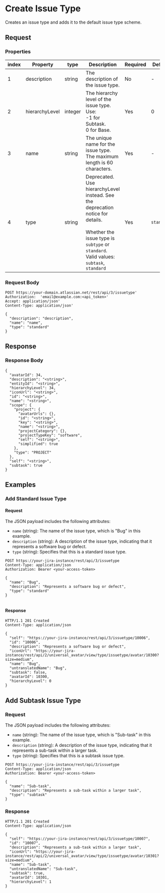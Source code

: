 # Create Issue Type
Creates an issue type and adds it to the default issue type scheme.

## Request
### Properties

| index | Property       | type    | Description                                                                                                                                                                         | Required | Default    |
|-------|----------------|---------|-------------------------------------------------------------------------------------------------------------------------------------------------------------------------------------|----------|------------|
| 1     | description    | string  | The description of the issue type.                                                                                                                                                  | No       | -          |
| 2     | hierarchyLevel | integer | The hierarchy level of the issue type. Use:<br/>-1 for Subtask.<br/>0 for Base.                                                                                                     | Yes      | 0          |
| 3     | name           | string  | The unique name for the issue type. The maximum length is 60 characters.                                                                                                            | Yes      | -          |
| 4     | type           | string  | Deprecated. Use hierarchyLevel instead. See the deprecation notice for details.<br/><br/>Whether the issue type is `subtype` or `standard`.<br/>Valid values: `subtask`, `standard` | Yes      | `standard` |

### Request Body
```http request
POST https://your-domain.atlassian.net/rest/api/3/issuetype' 
Authorization:  'email@example.com:<api_token>' 
Accept: application/json' 
Content-Type: application/json' 

{
  "description": "description",
  "name": "name",
  "type": "standard"
}
```

## Response
### Response Body
```http 
{
  "avatarId": 34,
  "description": "<string>",
  "entityId": "<string>",
  "hierarchyLevel": 34,
  "iconUrl": "<string>",
  "id": "<string>",
  "name": "<string>",
  "scope": {
    "project": {
      "avatarUrls": {},
      "id": "<string>",
      "key": "<string>",
      "name": "<string>",
      "projectCategory": {},
      "projectTypeKey": "software",
      "self": "<string>",
      "simplified": true
    },
    "type": "PROJECT"
  },
  "self": "<string>",
  "subtask": true
}
```

## Examples 
### Add Standard Issue Type

#### Request

The JSON payload includes the following attributes:

- `name` (string): The name of the issue type, which is "Bug" in this example.
- `description` (string): A description of the issue type, indicating that it represents a software bug or defect.
- `type` (string): Specifies that this is a standard issue type.

```http
POST https://your-jira-instance/rest/api/3/issuetype
Content-Type: application/json
Authorization: Bearer <your-access-token>

{
  "name": "Bug",
  "description": "Represents a software bug or defect",
  "type": "standard"
}


```
#### Response

```
HTTP/1.1 201 Created
Content-Type: application/json

{
  "self": "https://your-jira-instance/rest/api/3/issuetype/10006",
  "id": "10006",
  "description": "Represents a software bug or defect",
  "iconUrl": "https://your-jira-instance/rest/api/2/universal_avatar/view/type/issuetype/avatar/10300?size=medium",
  "name": "Bug",
  "untranslatedName": "Bug",
  "subtask": false,
  "avatarId": 10300,
  "hierarchyLevel": 0
}
```

## Add Subtask Issue Type

### Request
The JSON payload includes the following attributes:

- `name` (string): The name of the issue type, which is "Sub-task" in this example.
- `description` (string): A description of the issue type, indicating that it represents a sub-task within a larger task.
- `type` (string): Specifies that this is a subtask issue type.

```http
POST https://your-jira-instance/rest/api/3/issuetype
Content-Type: application/json
Authorization: Bearer <your-access-token>

{
  "name": "Sub-task",
  "description": "Represents a sub-task within a larger task",
  "type": "subtask"
}
```

### Response
```
HTTP/1.1 201 Created
Content-Type: application/json

{
  "self": "https://your-jira-instance/rest/api/3/issuetype/10007",
  "id": "10007",
  "description": "Represents a sub-task within a larger task",
  "iconUrl": "https://your-jira-instance/rest/api/2/universal_avatar/view/type/issuetype/avatar/10301?size=medium",
  "name": "Sub-task",
  "untranslatedName": "Sub-task",
  "subtask": true,
  "avatarId": 10301,
  "hierarchyLevel": 1
}
```